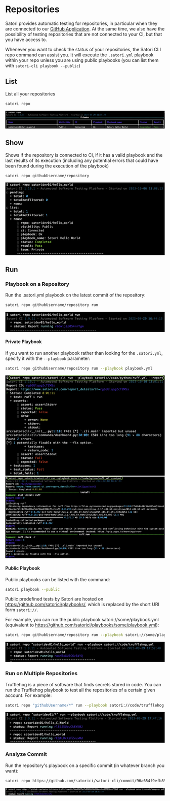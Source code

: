 # Repositories

Satori provides automatic testing for repositories, in particular when they are connected to our [GitHub Application](https://github.com/apps/satorici). At the same time, we also have the possibility of testing repositories that are not connected to your CI, but that you have access to.

Whenever you want to check the status of your repositories, the Satori CLI repo command can assist you. It will execute the `.satori.yml` playbook within your repo unless you are using public playbooks (you can list them with `satori-cli playbook --public`)

## List

List all your repositories

```sh
satori repo
```

![satori repo](img/repo_1.png)

## Show

Shows if the repository is connected to CI, if it has a valid playbook and the last results of its execution (including any potential errors that could have been found during the execution of the playbook)

```sh
satori repo githubUsername/repository
```

![repo](img/repo_2.png)

## Run

### Playbook on a Repository

Run the .satori.yml playbook on the latest commit of the repository:

```sh
satori repo githubUsername/repository run
```

![repo run](img/repo_3.png)

#### Private Playbook

If you want to run another playbook rather than looking for the `.satori.yml`, specify it with the `--playbook` parameter:

```sh
satori repo githubUsername/repository run --playbook playbook.yml
```

![repo run playbook report](img/repo_4-1.png)
![repo run playbook output](img/repo_4-2.png)

#### Public Playbook

Public playbooks can be listed with the command:

```sh
satori playbook --public
```

Public predefined tests by Satori are hosted on https://github.com/satorici/playbooks/, which is replaced by the short URI form `satori://`.

For example, you can run the public playbook satori://some/playbook.yml (equivalent to <https://github.com/satorici/playbooks/some/playbook.yml>):

```sh
satori repo githubUsername/repository run --playbook satori://some/playbook.yml
```

![repo run playbook](img/repo_6.png)

### Run on Multiple Repositories

Trufflehog is a piece of software that finds secrets stored in code. You can run the Trufflehog playbook to test all the repositories of a certain given account. For example:

```sh
satori repo "githubUsername/*" run --playbook satori://code/trufflehog.yml
```

![repo run github account playbook](img/repo_7.png)

### Analyze Commit

Run the repository's playbook on a specific commit (in whatever branch you want):

```sh
satori repo https://github.com/satorici/satori-cli/commit/96a654f9efb8962b20a514eccbe827518ca725b2 run
```

![commit run playbook](img/repo_8.png)
